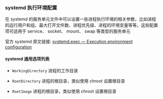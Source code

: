 ### systemd 执行环境配置

在 systemd 的服务单元文件中可以设置一些进程执行环境的相关参数，比如进程的运行用户和组、最大打开文件数、进程优先级、进程的环境变量等等。这些配置项可适用于 service、 socket、 mount、 swap 等类型的服务单元

官方 systemd 原文链接: [systemd.exec — Execution environment configuration](https://www.freedesktop.org/software/systemd/man/systemd.exec.html) 

#### systemd 通用选项列表

- `WorkingDirectory` 进程的工作目录

- `RootDirectory`       进程的根目录，类似使用 chroot 设置根目录

- `RootImage`               进程的根目录，类似使用 chroot 设置根目录
